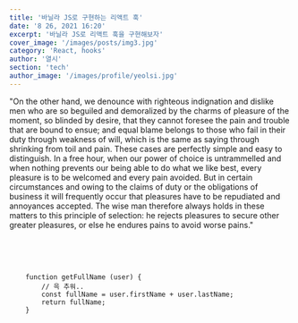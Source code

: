 ```yaml
---
title: '바닐라 JS로 구현하는 리액트 훅'
date: '8 26, 2021 16:20'
excerpt: '바닐라 JS로 리액트 훅을 구현해보자'
cover_image: '/images/posts/img3.jpg'
category: 'React, hooks'
author: '열시'
section: 'tech'
author_image: '/images/profile/yeolsi.jpg'
---
```


<div class="paragraph">
  "On the other hand, we denounce with righteous indignation and dislike men who are so beguiled and demoralized by the charms of pleasure of the moment, so blinded by desire, that they cannot foresee the pain and trouble that are bound to ensue; and equal blame belongs to those who fail in their duty through weakness of will, which is the same as saying through shrinking from toil and pain. These cases are perfectly simple and easy to distinguish. In a free hour, when our power of choice is untrammelled and when nothing prevents our being able to do what we like best, every pleasure is to be welcomed and every pain avoided. But in certain circumstances and owing to the claims of duty or the obligations of business it will frequently occur that pleasures have to be repudiated and annoyances accepted. The wise man therefore always holds in these matters to this principle of selection: he rejects pleasures to secure other greater pleasures, or else he endures pains to avoid worse pains."
</div>

<pre class="language-javascript">
  <span class="red"></span>
  <span class="yellow"></span>
  <span class="green"></span>
  <code>
    function getFullName (user) {
        // 윽 추워..
        const fullName = user.firstName + user.lastName;
        return fullName;
    }
  </code>
</pre>